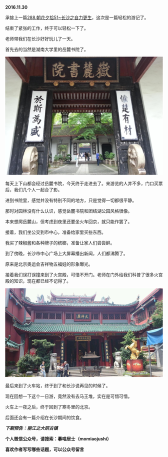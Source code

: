 
          
            
**2016.11.30**

承接上一篇[288.朝花夕拾51~长沙之自力更生](https://www.jianshu.com/p/f578164e9d96)，这次是一篇轻松的游记了。

结束了紧张的工作，终于可以轻松一下了。

老师带我们在长沙好好玩儿了一天。

首先去的当然是湖南大学里的岳麓书院了。




![](img/51001-5c23796af025fb4e.jpg)




每天上下山都会经过岳麓书院，今天终于走进去了。来游览的人并不多，门口买票后，我们几个人一起合了影。

进到书院里，感觉并没有特别不同的地方，只是觉得一切都很平静。

那时对园林没有什么认识，感觉岳麓书院和团结湖公园风格很像。

本来想爬岳麓山，但考虑到夜里还要坐火车回京，就只能作罢了。

接着，我们坐公交到市中心，准备给家里买些东西。

我买了辣椒酱和各种牌子的槟榔，准备让家人们尝尝鲜。

到了傍晚，长沙市中心广场上大屏幕播出新闻，人们都沸腾了。

原来是北京奥运会吉祥物五福娃的形象曝光。

接着我们误打误撞来到了火宫殿，可惜不开门。老师在门外给我们科普了很多火宫殿的知识，现在都已经不记得了。




![](img/51001-8d0cf0a34148cffe.jpg)




最后来到了火车站，终于到了和长沙说再见的时候了。

现在回想一下这个一日游，竟然没有去马王堆，实在是可惜可惜。

火车上一夜之后，终于回到了寒冬里的北京。

后面还会有一篇介绍在长沙期间的饮食。


***下期预告：丽江之大研古镇***


**个人微信公众号，请搜索：摹喵居士（momiaojushi）**

**喜欢作者写写哪些话题，可以公众号留言**

          
        